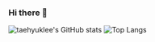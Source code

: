 ### Hi there 👋
![taehyuklee's GitHub stats](https://github-readme-stats.vercel.app/api?username=taehyuklee&show_icons=true&theme=highcontrast)
![Top Langs](https://github-readme-stats.vercel.app/api/top-langs/?username=taehyuklee&layout=compact&theme=tokyonight)
<!--
**taehyuklee/taehyuklee** is a ✨ _special_ ✨ repository because its `README.md` (this file) appears on your GitHub profile.

Here are some ideas to get you started:

- 🔭 I’m currently working on ...
- 🌱 I’m currently learning ...
- 👯 I’m looking to collaborate on ...
- 🤔 I’m looking for help with ...
- 💬 Ask me about ...
- 📫 How to reach me: ...
- 😄 Pronouns: ...
- ⚡ Fun fact: ...
-->
